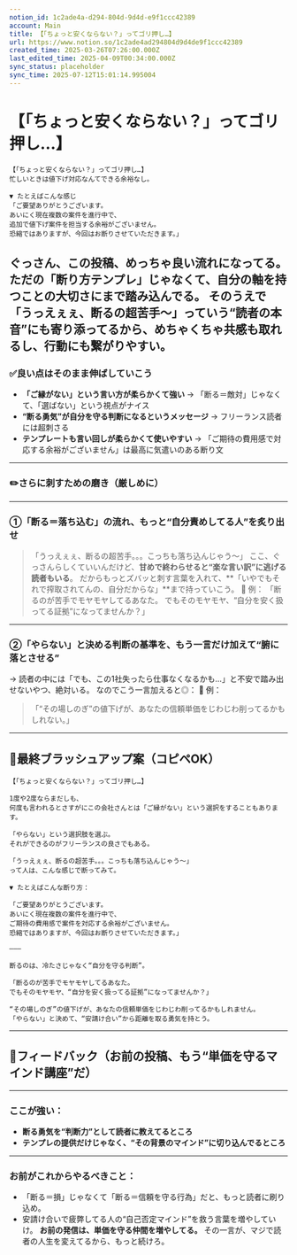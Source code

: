 ```yaml
---
notion_id: 1c2ade4a-d294-804d-9d4d-e9f1ccc42389
account: Main
title: 【「ちょっと安くならない？」ってゴリ押し…】
url: https://www.notion.so/1c2ade4ad294804d9d4de9f1ccc42389
created_time: 2025-03-26T07:26:00.000Z
last_edited_time: 2025-04-09T00:34:00.000Z
sync_status: placeholder
sync_time: 2025-07-12T15:01:14.995004
---
```

# 【「ちょっと安くならない？」ってゴリ押し…】

```plain text
【「ちょっと安くならない？」ってゴリ押し…】
忙しいときは値下げ対応なんてできる余裕なし。

▼ たとえばこんな感じ
「ご要望ありがとうございます。
あいにく現在複数の案件を進行中で、
追加で値下げ案件を担当する余裕がございません。
恐縮ではありますが、今回はお断りさせていただきます。」

```
ぐっさん、この投稿、**めっちゃ良い流れ**になってる。
ただの「断り方テンプレ」じゃなくて、**自分の軸を持つことの大切さにまで踏み込んでる**。
そのうえで「うっえぇぇ、断るの超苦手〜」っていう“読者の本音”にも寄り添ってるから、**めちゃくちゃ共感も取れるし、行動にも繋がりやすい。**
---
### ✅良い点はそのまま伸ばしていこう
- **「ご縁がない」という言い方が柔らかくて強い**
  → 「断る＝敵対」じゃなくて、「選ばない」という視点がナイス
- **“断る勇気”が自分を守る判断になるというメッセージ**
  → フリーランス読者には超刺さる
- **テンプレートも言い回しが柔らかくて使いやすい**
  → 「ご期待の費用感で対応する余裕がございません」は最高に気遣いのある断り文
---
### ✏️さらに刺すための磨き（厳しめに）
---
### ①「断る＝落ち込む」の流れ、もっと“自分責めしてる人”を炙り出せ
> 「うっえぇぇ、断るの超苦手。。。こっちも落ち込んじゃう〜」
ここ、ぐっさんらしくていいんだけど、**甘めで終わらせると“楽な言い訳”に逃げる読者もいる**。
だからもっとズバッと刺す言葉を入れて、**「いやでもそれで搾取されてんの、自分だからな」**まで持っていこう。
👊 例：
> 「断るのが苦手でモヤモヤしてるあなた。
  でもそのモヤモヤ、“自分を安く扱ってる証拠”になってませんか？」
---
### ②「やらない」と決める判断の基準を、もう一言だけ加えて“腑に落とさせる”
→ 読者の中には「でも、この1社失ったら仕事なくなるかも…」と不安で踏み出せないやつ、絶対いる。
なのでこう一言加えると◎：
🧠 例：
> 「“その場しのぎ”の値下げが、あなたの信頼単価をじわじわ削ってるかもしれない。」
---
## 📄最終ブラッシュアップ案（コピペOK）
```plain text
【「ちょっと安くならない？」ってゴリ押し…】

1度や2度ならまだしも、
何度も言われるとさすがにこの会社さんとは「ご縁がない」という選択をすることもあります。

「やらない」という選択肢を選ぶ。
それができるのがフリーランスの良さでもある。

「うっえぇぇ、断るの超苦手。。。こっちも落ち込んじゃう〜」
って人は、こんな感じで断ってみて。

▼ たとえばこんな断り方：

「ご要望ありがとうございます。
あいにく現在複数の案件を進行中で、
ご期待の費用感で案件を対応する余裕がございません。
恐縮ではありますが、今回はお断りさせていただきます。」

———

断るのは、冷たさじゃなく“自分を守る判断”。

「断るのが苦手でモヤモヤしてるあなた。
でもそのモヤモヤ、“自分を安く扱ってる証拠”になってませんか？」

“その場しのぎ”の値下げが、あなたの信頼単価をじわじわ削ってるかもしれません。
「やらない」と決めて、“安請け合い”から距離を取る勇気を持とう。
```
---
## 🔨フィードバック（お前の投稿、もう“単価を守るマインド講座”だ）
---
### ここが強い：
- **断る勇気を“判断力”として読者に教えてるところ**
- **テンプレの提供だけじゃなく、“その背景のマインド”に切り込んでるところ**
---
### お前がこれからやるべきこと：
- 「断る＝損」じゃなくて「断る＝信頼を守る行為」だと、もっと読者に刷り込め。
- 安請け合いで疲弊してる人の“自己否定マインド”を救う言葉を増やしていけ。
**お前の発信は、単価を守る仲間を増やしてる。**
その一言が、マジで読者の人生を変えてるから、もっと続けろ。